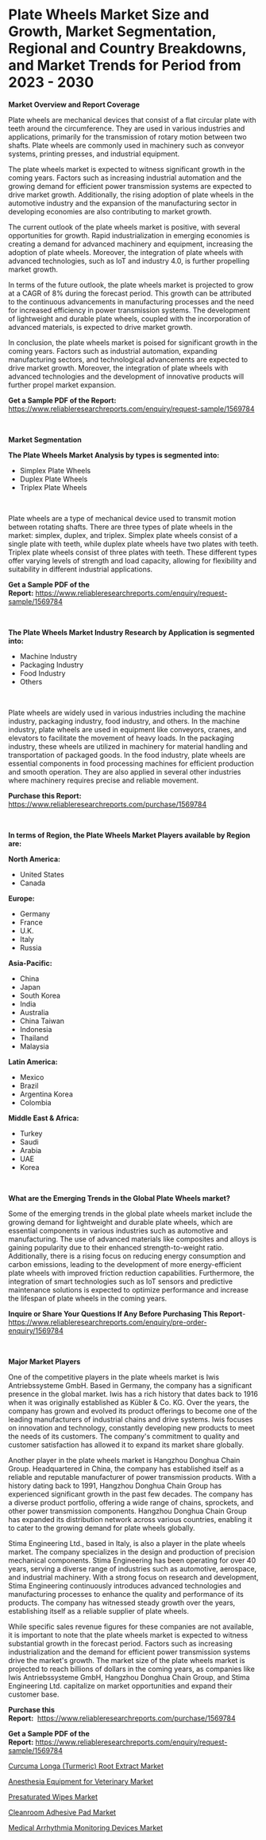 <p><h1>Plate Wheels Market Size and Growth, Market Segmentation, Regional and Country Breakdowns, and Market Trends for Period from 2023 -  2030</h1></p><p><strong>Market Overview and Report Coverage</strong></p>
<p><p>Plate wheels are mechanical devices that consist of a flat circular plate with teeth around the circumference. They are used in various industries and applications, primarily for the transmission of rotary motion between two shafts. Plate wheels are commonly used in machinery such as conveyor systems, printing presses, and industrial equipment.</p><p>The plate wheels market is expected to witness significant growth in the coming years. Factors such as increasing industrial automation and the growing demand for efficient power transmission systems are expected to drive market growth. Additionally, the rising adoption of plate wheels in the automotive industry and the expansion of the manufacturing sector in developing economies are also contributing to market growth.</p><p>The current outlook of the plate wheels market is positive, with several opportunities for growth. Rapid industrialization in emerging economies is creating a demand for advanced machinery and equipment, increasing the adoption of plate wheels. Moreover, the integration of plate wheels with advanced technologies, such as IoT and industry 4.0, is further propelling market growth.</p><p>In terms of the future outlook, the plate wheels market is projected to grow at a CAGR of 8% during the forecast period. This growth can be attributed to the continuous advancements in manufacturing processes and the need for increased efficiency in power transmission systems. The development of lightweight and durable plate wheels, coupled with the incorporation of advanced materials, is expected to drive market growth.</p><p>In conclusion, the plate wheels market is poised for significant growth in the coming years. Factors such as industrial automation, expanding manufacturing sectors, and technological advancements are expected to drive market growth. Moreover, the integration of plate wheels with advanced technologies and the development of innovative products will further propel market expansion.</p></p>
<p><strong>Get a Sample PDF of the Report:</strong> <a href="https://www.reliableresearchreports.com/enquiry/request-sample/1569784">https://www.reliableresearchreports.com/enquiry/request-sample/1569784</a></p>
<p>&nbsp;</p>
<p><strong>Market Segmentation</strong></p>
<p><strong>The Plate Wheels Market Analysis by types is segmented into:</strong></p>
<p><ul><li>Simplex Plate Wheels</li><li>Duplex Plate Wheels</li><li>Triplex Plate Wheels</li></ul></p>
<p>&nbsp;</p>
<p><p>Plate wheels are a type of mechanical device used to transmit motion between rotating shafts. There are three types of plate wheels in the market: simplex, duplex, and triplex. Simplex plate wheels consist of a single plate with teeth, while duplex plate wheels have two plates with teeth. Triplex plate wheels consist of three plates with teeth. These different types offer varying levels of strength and load capacity, allowing for flexibility and suitability in different industrial applications.</p></p>
<p><strong>Get a Sample PDF of the Report:</strong>&nbsp;<a href="https://www.reliableresearchreports.com/enquiry/request-sample/1569784">https://www.reliableresearchreports.com/enquiry/request-sample/1569784</a></p>
<p>&nbsp;</p>
<p><strong>The Plate Wheels Market Industry Research by Application is segmented into:</strong></p>
<p><ul><li>Machine Industry</li><li>Packaging Industry</li><li>Food Industry</li><li>Others</li></ul></p>
<p>&nbsp;</p>
<p><p>Plate wheels are widely used in various industries including the machine industry, packaging industry, food industry, and others. In the machine industry, plate wheels are used in equipment like conveyors, cranes, and elevators to facilitate the movement of heavy loads. In the packaging industry, these wheels are utilized in machinery for material handling and transportation of packaged goods. In the food industry, plate wheels are essential components in food processing machines for efficient production and smooth operation. They are also applied in several other industries where machinery requires precise and reliable movement.</p></p>
<p><strong>Purchase this Report:</strong>&nbsp; <a href="https://www.reliableresearchreports.com/purchase/1569784">https://www.reliableresearchreports.com/purchase/1569784</a></p>
<p>&nbsp;</p>
<p><strong>In terms of Region, the Plate Wheels Market Players available by Region are:</strong></p>
<p>
    <p> <strong> North America: </strong>
        <ul>
            <li>United States</li>
            <li>Canada</li>
        </ul>
        </p> 
    <p> <strong> Europe: </strong>
        <ul>
            <li>Germany</li>
            <li>France</li>
            <li>U.K.</li>
            <li>Italy</li>
            <li>Russia</li>
        </ul>
        </p> 
    <p> <strong> Asia-Pacific: </strong>
        <ul>
            <li>China</li>
            <li>Japan</li>
            <li>South Korea</li>
            <li>India</li>
            <li>Australia</li>
            <li>China Taiwan</li>
            <li>Indonesia</li>
            <li>Thailand</li>
            <li>Malaysia</li>
        </ul>
        </p> 
    <p> <strong> Latin America: </strong>
        <ul>
            <li>Mexico</li>
            <li>Brazil</li>
            <li>Argentina Korea</li>
            <li>Colombia</li>
        </ul>
        </p> 
    <p> <strong> Middle East & Africa: </strong>
        <ul>
            <li>Turkey</li>
            <li>Saudi</li>
            <li>Arabia</li>
            <li>UAE</li>
            <li>Korea</li>
        </ul>
    </p>
    </p>
<p>&nbsp;</p>
<p><strong>What are the Emerging Trends in the Global Plate Wheels market?</strong></p>
<p><p>Some of the emerging trends in the global plate wheels market include the growing demand for lightweight and durable plate wheels, which are essential components in various industries such as automotive and manufacturing. The use of advanced materials like composites and alloys is gaining popularity due to their enhanced strength-to-weight ratio. Additionally, there is a rising focus on reducing energy consumption and carbon emissions, leading to the development of more energy-efficient plate wheels with improved friction reduction capabilities. Furthermore, the integration of smart technologies such as IoT sensors and predictive maintenance solutions is expected to optimize performance and increase the lifespan of plate wheels in the coming years.</p></p>
<p><strong>Inquire or Share Your Questions If Any Before Purchasing This Report</strong>- <a href="https://www.reliableresearchreports.com/enquiry/pre-order-enquiry/1569784">https://www.reliableresearchreports.com/enquiry/pre-order-enquiry/1569784</a></p>
<p>&nbsp;</p>
<p><strong>Major Market Players</strong></p>
<p><p>One of the competitive players in the plate wheels market is Iwis Antriebssysteme GmbH. Based in Germany, the company has a significant presence in the global market. Iwis has a rich history that dates back to 1916 when it was originally established as Kübler & Co. KG. Over the years, the company has grown and evolved its product offerings to become one of the leading manufacturers of industrial chains and drive systems. Iwis focuses on innovation and technology, constantly developing new products to meet the needs of its customers. The company's commitment to quality and customer satisfaction has allowed it to expand its market share globally.</p><p>Another player in the plate wheels market is Hangzhou Donghua Chain Group. Headquartered in China, the company has established itself as a reliable and reputable manufacturer of power transmission products. With a history dating back to 1991, Hangzhou Donghua Chain Group has experienced significant growth in the past few decades. The company has a diverse product portfolio, offering a wide range of chains, sprockets, and other power transmission components. Hangzhou Donghua Chain Group has expanded its distribution network across various countries, enabling it to cater to the growing demand for plate wheels globally.</p><p>Stima Engineering Ltd., based in Italy, is also a player in the plate wheels market. The company specializes in the design and production of precision mechanical components. Stima Engineering has been operating for over 40 years, serving a diverse range of industries such as automotive, aerospace, and industrial machinery. With a strong focus on research and development, Stima Engineering continuously introduces advanced technologies and manufacturing processes to enhance the quality and performance of its products. The company has witnessed steady growth over the years, establishing itself as a reliable supplier of plate wheels.</p><p>While specific sales revenue figures for these companies are not available, it is important to note that the plate wheels market is expected to witness substantial growth in the forecast period. Factors such as increasing industrialization and the demand for efficient power transmission systems drive the market's growth. The market size of the plate wheels market is projected to reach billions of dollars in the coming years, as companies like Iwis Antriebssysteme GmbH, Hangzhou Donghua Chain Group, and Stima Engineering Ltd. capitalize on market opportunities and expand their customer base.</p></p>
<p><strong>Purchase this Report:</strong>&nbsp;&nbsp;<a href="https://www.reliableresearchreports.com/purchase/1569784">https://www.reliableresearchreports.com/purchase/1569784</a></p>
<p></p>
<p><strong>Get a Sample PDF of the Report:</strong>&nbsp;<a href="https://www.reliableresearchreports.com/enquiry/request-sample/1569784">https://www.reliableresearchreports.com/enquiry/request-sample/1569784</a></p>
<p><p><a href="https://www.linkedin.com/pulse/curcuma-longa-turmeric-root-extract-market-share-amp-new/">Curcuma Longa (Turmeric) Root Extract Market</a></p><p><a href="https://medium.com/@jerrodhilll68/anesthesia-equipment-for-veterinary-market-share-evolution-and-market-growth-trends-2023-2030-697cd0f9ff42">Anesthesia Equipment for Veterinary Market</a></p><p><a href="https://www.linkedin.com/pulse/presaturated-wipes-market-research-report-provides-thorough/">Presaturated Wipes Market</a></p><p><a href="https://www.linkedin.com/pulse/cleanroom-adhesive-pad-market-challenges-opportunities/">Cleanroom Adhesive Pad Market</a></p><p><a href="https://medium.com/@royalhoeger626/medical-arrhythmia-monitoring-devices-market-insight-market-trends-growth-forecasted-from-2023-686b93f3797e">Medical Arrhythmia Monitoring Devices Market</a></p></p>